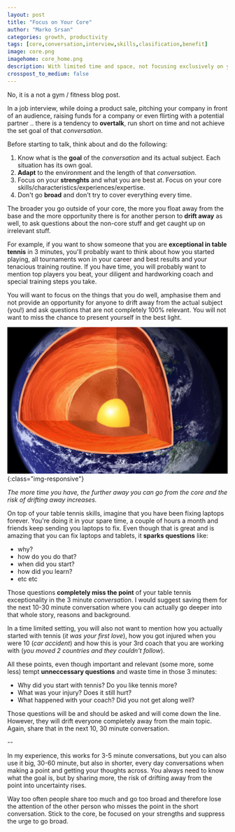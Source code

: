```yaml
---
layout: post
title: "Focus on Your Core"
author: "Marko Srsan"
categories: growth, productivity
tags: [core,conversation,interview,skills,clasification,benefit]
image: core.png
imagehome: core_home.png
description: With limited time and space, not focusing exclusively on your core can be costly by steering the conversation away.
crosspost_to_medium: false
---
```

No, it is a not a gym / fitness blog post. 

In a job interview, while doing a product sale, pitching your company in front of an audience, raising funds for a company or even flirting with a potential partner .. there is a tendency to **overtalk**, run short on time and not achieve the set goal of that *conversation*. 

Before starting to talk, think about and do the following:
1. Know what is the **goal** of the *conversation* and its actual subject. Each situation has its own goal.
2. **Adapt** to the environment and the length of that *conversation*.
2. Focus on your **strenghts** and what you are best at. Focus on your core skills/characteristics/experiences/expertise. 
3. Don't go **broad** and don't try to cover everything every time. 

The broader you go outside of your core, the more you float away from the base and the more opportunity there is for another person to **drift away** as well, to ask questions about the non-core stuff and get caught up on irrelevant stuff.

For example, if you want to show someone that you are **exceptional in table tennis** in 3 minutes, you'll probably want to think about how you started playing, all tournaments won in your career and best results and your tenacious training routine. If you have time, you will probably want to mention top players you beat, your diligent and hardworking coach and special training steps you take. 

You will want to focus on the things that you do well, amphasise them and not provide an opportunity for anyone to drift away from the actual subject (you!) and ask questions that are not completely 100% relevant. You will not want to miss the chance to present yourself in the best light.

![Core!](../assets/img/core_earth.png){:class="img-responsive"}

*The more time you have, the further away you can go from the core and the risk of drifting away increases.*

On top of your table tennis skills, imagine that you have been fixing laptops forever. You're doing it in your spare time, a couple of hours a month and friends keep sending you laptops to fix. Even though that is great and is amazing that you can fix laptops and tablets, it **sparks questions** like:
- why?
- how do you do that? 
- when did you start? 
- how did you learn? 
- etc etc

Those questions **completely miss the point** of your table tennis exceptionality in the 3 minute *conversation*. I would suggest saving them for the next 10-30 minute conversation where you can actually go deeper into that whole story, reasons and background.

In a time limited setting, you will also not want to mention how you actually started with tennis (*it was your first love*), how you got injured when you were 10 (*car accident*) and how this is your 3rd coach that you are working with (*you moved 2 countries and they couldn't follow*). 

All these points, even though important and relevant (some more, some less) tempt **unneccessary questions** and waste time in those 3 minutes:
- Why did you start with tennis? Do you like tennis more? 
- What was your injury? Does it still hurt?
- What happened with your coach? Did you not get along well? 

Those questions will be and should be asked and will come down the line. However, they will drift everyone completely away from the main topic. Again, share that in the next 10, 30 minute conversation.

--

In my experience, this works for 3-5 minute conversations, but you can also use it big, 30-60 minute, but also in shorter, every day conversations when making a point and getting your thoughts across. You always need to know what the goal is, but by sharing more, the risk of drifting away from the point into uncertainty rises. 

Way too often people share too much and go too broad and therefore lose the attention of the other person who misses the point in the short conversation. Stick to the core, be focused on your strengths and suppress the urge to go broad.